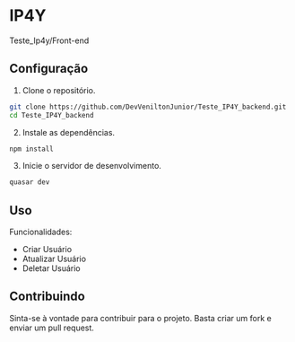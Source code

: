 # IP4Y

Teste_Ip4y/Front-end

## Configuração

1. Clone o repositório.

```bash
git clone https://github.com/DevVeniltonJunior/Teste_IP4Y_backend.git
cd Teste_IP4Y_backend
```

2. Instale as dependências.

```bash
npm install
```

3. Inicie o servidor de desenvolvimento.

```bash
quasar dev
```

## Uso

Funcionalidades:

  - Criar Usuário
  - Atualizar Usuário
  - Deletar Usuário

## Contribuindo

Sinta-se à vontade para contribuir para o projeto. Basta criar um fork e enviar um pull request.
